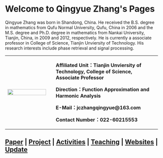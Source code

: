 # Welcome to Qingyue Zhang's Pages

Qingyue Zhang was born in Shandong, China. He received the B.S. degree
in mathematics from Qufu Normal University, Qufu, China in 2006
and the M.S. degree and Ph.D. degree in mathematics from Nankai University, Tianjin, China,
in 2009 and 2012, respectively. He is currently a associate professor in College of Science, Tianjin Unviersity of Technology. 
His research interests include phase retrieval and signal processing.

<table border="0">
  <tr>
    <td width="29%">
      <img src="qingyue-zhang.github.io/20201011203207.jpg" width="100%">      
    </td>
     <td width="2%">     
    </td>
    <td width="69%">
      <p><b>Affiliated Unit：Tianjin Unviersity of Technology, College of Science, Associate Professor</b></p>
      <p><b>Direction：Function Approximation and Harmonic Analysis
</b></p>
      <p><b>E-Mail：jczhangqingyue@163.com</b></p>
      <p><b>Contact Number：022-60215553</b></p>
    </td>
  </tr>
</table>

## <a href="/paper.html">Paper</a>  |  <a href="/project.html">Project</a>  |  <a href="/activities.html">Activities</a> | <a href="/teach.html">Teaching</a>  |  <a href="/link.html">Websites</a>  |  <a href="https://github.com/qingyue-zhang/qingyue-zhang.github.io/">Update</a>  
